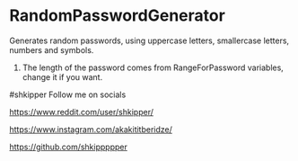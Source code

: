 # RandomPasswordGenerator
Generates random passwords, using uppercase letters, smallercase letters, numbers and symbols.

1) The length of the password comes from RangeForPassword variables, change it if you want.




#shkipper Follow me on socials

https://www.reddit.com/user/shkipper/

https://www.instagram.com/akakititberidze/

https://github.com/shkippppper
